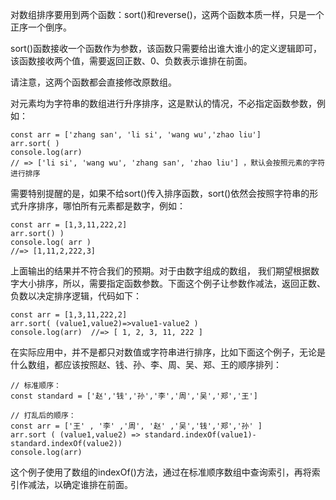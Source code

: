 

对数组排序要用到两个函数：sort()和reverse()，这两个函数本质一样，只是一个正序一个倒序。

sort()函数接收一个函数作为参数，该函数只需要给出谁大谁小的定义逻辑即可，该函数接收两个值，需要返回正数、0、负数表示谁排在前面。

请注意，这两个函数都会直接修改原数组。

对元素均为字符串的数组进行升序排序，这是默认的情况，不必指定函数参数，例如：

```
const arr = ['zhang san', 'li si', 'wang wu','zhao liu']
arr.sort( )  
console.log(arr)         
// => ['li si', 'wang wu', 'zhang san', 'zhao liu'] ，默认会按照元素的字符进行排序
```

需要特别提醒的是，如果不给sort()传入排序函数，sort()依然会按照字符串的形式升序排序，哪怕所有元素都是数字，例如：

```
const arr = [1,3,11,222,2]
arr.sort() )
console.log( arr )    
//=> [1,11,2,222,3]
```

上面输出的结果并不符合我们的预期。对于由数字组成的数组， 我们期望根据数字大小排序，所以，需要指定函数参数。下面这个例子让参数作减法，返回正数、负数以决定排序逻辑，代码如下：

```
const arr = [1,3,11,222,2]   
arr.sort( (value1,value2)=>value1-value2 )  
console.log(arr)  //=> [ 1, 2, 3, 11, 222 ]
```

在实际应用中，并不是都只对数值或字符串进行排序，比如下面这个例子，无论是什么数组，都应该按照赵、钱、孙、李、周、吴、郑、王的顺序排列：

```
// 标准顺序：
const standard = ['赵','钱','孙','李','周','吴','郑','王']

// 打乱后的顺序：
const arr = ['王' , '李' ,'周', '赵' ,'吴','钱','郑','孙' ]
arr.sort ( (value1,value2) => standard.indexOf(value1)-standard.indexOf(value2)) 
console.log(arr)
```

这个例子使用了数组的indexOf()方法，通过在标准顺序数组中查询索引，再将索引作减法，以确定谁排在前面。
